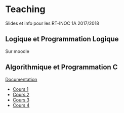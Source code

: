Teaching
========

Slides et info pour les RT-INOC 1A 2017/2018


## Logique et Programmation Logique

Sur moodle

## Algorithmique et Programmation C

[Documentation](https://bramas.gitlab.io/libtps.h/)

* [Cours 1](https://bramas.gitlab.io/tps-c/)
* [Cours 2](https://bramas.gitlab.io/tps-c/index.html?file=cours2)
* [Cours 3](https://bramas.gitlab.io/tps-c/index.html?file=cours3)
* [Cours 4](https://bramas.gitlab.io/tps-c/index.html?file=cours4)
